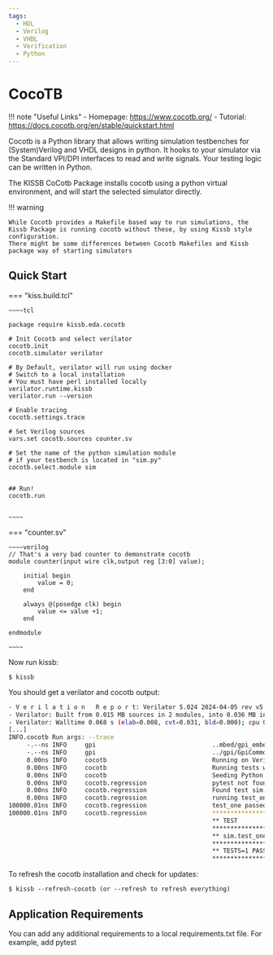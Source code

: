 ```yaml
---
tags:
  - HDL
  - Verilog
  - VHDL
  - Verification
  - Python
---
```

# CocoTB

!!! note "Useful Links"
    - Homepage: https://www.cocotb.org/
    - Tutorial: https://docs.cocotb.org/en/stable/quickstart.html


Cocotb is a Python library that allows writing simulation testbenches for (System)Verilog and VHDL designs in python. It hooks to your simulator via the Standard VPI/DPI interfaces to read and write signals. Your testing logic can be written in Python.

The KISSB CoCotb Package installs cocotb using a python virtual environment, and will start the selected simulator directly. 

!!! warning 

    While Cocotb provides a Makefile based way to run simulations, the Kissb Package is running cocotb without these, by using Kissb style configuration.
    There might be some differences between Cocotb Makefiles and Kissb package way of starting simulators

## Quick Start

=== "kiss.build.tcl"

    ~~~~tcl

    package require kissb.eda.cocotb

    # Init Cocotb and select verilator
    cocotb.init 
    cocotb.simulator verilator

    # By Default, verilator will run using docker
    # Switch to a local installation 
    # You must have perl installed locally
    verilator.runtime.kissb
    verilator.run --version

    # Enable tracing
    cocotb.settings.trace

    # Set Verilog sources
    vars.set cocotb.sources counter.sv

    # Set the name of the python simulation module
    # if your testbench is located in "sim.py"
    cocotb.select.module sim 


    ## Run!
    cocotb.run


    ~~~~

=== "counter.sv"

    ~~~~verilog 
    // That's a very bad counter to demonstrate cocotb
    module counter(input wire clk,output reg [3:0] value);

        initial begin
            value = 0;
        end

        always @(posedge clk) begin
            value <= value +1;
        end

    endmodule 

    ~~~~

Now run kissb: 

    $ kissb

You should get a verilator and cocotb output:

~~~~bash 
- V e r i l a t i o n   R e p o r t: Verilator 5.024 2024-04-05 rev v5.024
- Verilator: Built from 0.015 MB sources in 2 modules, into 0.036 MB in 11 C++ files needing 0.000 MB
- Verilator: Walltime 0.068 s (elab=0.008, cvt=0.031, bld=0.000); cpu 0.000 s on 1 threads; alloced 11.840 MB
[...]
INFO.cocotb Run args: --trace
     -.--ns INFO     gpi                                ..mbed/gpi_embed.cpp:108  in set_program_name_in_venv        Using Python virtual environment interpreter at /.../python
     -.--ns INFO     gpi                                ../gpi/GpiCommon.cpp:101  in gpi_print_registered_impl       VPI registered
     0.00ns INFO     cocotb                             Running on Verilator version 5.024 2024-04-05
     0.00ns INFO     cocotb                             Running tests with cocotb v1.9.0 from /.../.kb/build/python3-venv/lib/python3.10/site-packages/cocotb
     0.00ns INFO     cocotb                             Seeding Python random module with 1723485106
     0.00ns INFO     cocotb.regression                  pytest not found, install it to enable better AssertionError messages
     0.00ns INFO     cocotb.regression                  Found test sim.test_one
     0.00ns INFO     cocotb.regression                  running test_one (1/1)
100000.01ns INFO     cocotb.regression                  test_one passed
100000.01ns INFO     cocotb.regression                  **************************************************************************************
                                                        ** TEST                          STATUS  SIM TIME (ns)  REAL TIME (s)  RATIO (ns/s) **
                                                        **************************************************************************************
                                                        ** sim.test_one                   PASS      100000.01           0.73     137314.32  **
                                                        **************************************************************************************
                                                        ** TESTS=1 PASS=1 FAIL=0 SKIP=0             100000.01           0.73     136227.77  **
                                                        **************************************************************************************
~~~~

To refresh the cocotb installation and check for updates:

    $ kissb --refresh-cocotb (or --refresh to refresh everything)

## Application Requirements

You can add any additional requirements to a local requirements.txt file. For example, add pytest